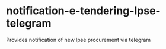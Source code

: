 # notification-e-tendering-lpse-telegram
Provides notification of new lpse procurement via telegram
